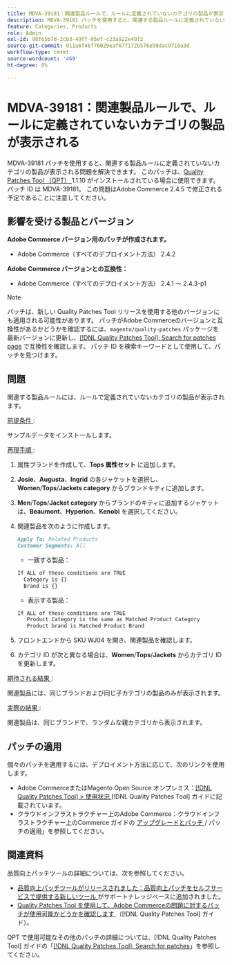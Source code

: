 ```yaml
---
title: MDVA-39181：関連製品ルールで、ルールに定義されていないカテゴリの製品が表示される
description: MDVA-39181 パッチを使用すると、関連する製品ルールに定義されていないカテゴリの製品が表示される問題を解決できます。 このパッチは、[Quality Patches Tool （QPT） ] （https://experienceleague.adobe.com/ja/docs/commerce-operations/tools/quality-patches-tool/quality-patches-tool-to-self-serve-quality-patches） 1.1.10 がインストールされている場合に利用できます。 パッチ ID は MDVA-39181。 この問題はAdobe Commerce 2.4.5 で修正される予定であることに注意してください。
feature: Categories, Products
role: Admin
exl-id: 98f65b7d-2cb3-49ff-95ef-c23a922e49f2
source-git-commit: 011a6f46f76029eaf67f172b576e58dac9710a3d
workflow-type: tm+mt
source-wordcount: '469'
ht-degree: 0%

---
```


# MDVA-39181：関連製品ルールで、ルールに定義されていないカテゴリの製品が表示される

MDVA-39181 パッチを使用すると、関連する製品ルールに定義されていないカテゴリの製品が表示される問題を解決できます。 このパッチは、[Quality Patches Tool （QPT） ](https://experienceleague.adobe.com/ja/docs/commerce-operations/tools/quality-patches-tool/quality-patches-tool-to-self-serve-quality-patches)1.1.10 がインストールされている場合に使用できます。 パッチ ID は MDVA-39181。 この問題はAdobe Commerce 2.4.5 で修正される予定であることに注意してください。

## 影響を受ける製品とバージョン

**Adobe Commerce バージョン用のパッチが作成されます。**

* Adobe Commerce（すべてのデプロイメント方法） 2.4.2

**Adobe Commerce バージョンとの互換性：**

* Adobe Commerce（すべてのデプロイメント方法） 2.4.1 ～ 2.4.3-p1

>[!NOTE]
>
>パッチは、新しい Quality Patches Tool リリースを使用する他のバージョンにも適用される可能性があります。 パッチがAdobe Commerceのバージョンと互換性があるかどうかを確認するには、`magento/quality-patches` パッケージを最新バージョンに更新し、[[!DNL Quality Patches Tool]: Search for patches page](https://experienceleague.adobe.com/ja/docs/commerce-operations/tools/quality-patches-tool/quality-patches-tool-to-self-serve-quality-patches) で互換性を確認します。 パッチ ID を検索キーワードとして使用して、パッチを見つけます。

## 問題

関連する製品ルールには、ルールで定義されていないカテゴリの製品が表示されます。

<u> 前提条件 </u>:

サンプルデータをインストールします。

<u> 再現手順 </u>:

1. 属性ブランドを作成して、**Tops 属性セット** に追加します。
1. **Josie**、**Augusta**、**Ingrid** の各ジャケットを選択し、**Women**/**Tops**/**Jackets category** からブランドキティに追加します。
1. **Men**/**Tops**/**Jacket category** からブランドのキティに追加するジャケットは、**Beaumont**、**Hyperion**、**Kenobi** を選択してください。
1. 関連製品を次のように作成します。

   ```markdown
   Apply To: Related Products
   Customer Segments: All
   ```

   * 一致する製品：

   ```markdown
   If ALL of these conditions are TRUE
     Category is {}
     Brand is {}
   ```

   * 表示する製品：

   ```markdown
   If ALL of these conditions are TRUE
      Product Category is the same as Matched Product Category
      Product brand is Matched Product Brand
   ```

1. フロントエンドから SKU WJ04 を開き、関連製品を確認します。
1. カテゴリ ID が次と異なる場合は、**Women**/**Tops**/**Jackets** からカテゴリ ID を更新します。

<u> 期待される結果 </u>:

関連製品には、同じブランドおよび同じ子カテゴリの製品のみが表示されます。

<u> 実際の結果 </u>:

関連製品は、同じブランドで、ランダムな親カテゴリから表示されます。

## パッチの適用

個々のパッチを適用するには、デプロイメント方法に応じて、次のリンクを使用します。

* Adobe CommerceまたはMagento Open Source オンプレミス：[[!DNL Quality Patches Tool] > 使用状況 ](/help/tools/quality-patches-tool/usage.md) [!DNL Quality Patches Tool] ガイドに記載されています。
* クラウドインフラストラクチャー上のAdobe Commerce：クラウドインフラストラクチャー上のCommerce ガイドの [ アップグレードとパッチ ](https://experienceleague.adobe.com/docs/commerce-cloud-service/user-guide/develop/upgrade/apply-patches.html?lang=ja)/ パッチの適用」を参照してください。

## 関連資料

品質向上パッチツールの詳細については、次を参照してください。

* [ 品質向上パッチツールがリリースされました：品質向上パッチをセルフサービスで提供する新しいツール ](https://experienceleague.adobe.com/ja/docs/commerce-operations/tools/quality-patches-tool/quality-patches-tool-to-self-serve-quality-patches) がサポートナレッジベースに追加されました。
* [Quality Patches Tool を使用して、Adobe Commerceの問題に対するパッチが使用可能かどうかを確認します ](/help/tools/quality-patches-tool/patches-available-in-qpt/check-patch-for-magento-issue-with-magento-quality-patches.md) （[!DNL Quality Patches Tool] ガイド）。

QPT で使用可能なその他のパッチの詳細については、[!DNL Quality Patches Tool] ガイドの「[[!DNL Quality Patches Tool]: Search for patches](https://experienceleague.adobe.com/tools/commerce-quality-patches/index.html?lang=ja)」を参照してください。

